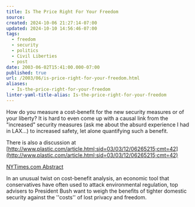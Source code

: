 ```yaml
---
title: Is The Price Right For Your Freedom
source: 
created: 2024-10-06 21:27:14-07:00
updated: 2024-10-10 14:56:46-07:00
tags:
  - freedom
  - security
  - politics
  - Civil Liberties
  - post
date: 2003-06-02T15:41:00.000-07:00
published: true
url: /2003/06/is-price-right-for-your-freedom.html
aliases:
  - Is-the-price-right-for-your-freedom
linter-yaml-title-alias: Is-the-price-right-for-your-freedom
---
```



How do you measure a cost-benefit for the new security measures or of your liberty? It is hard to even come up with a causal link from the "increased" security measures (ask me about the absurd experience I had in LAX...) to increased safety, let alone quantifying such a benefit.  
  
There is also a discussion at [http://www.plastic.com/article.html;sid=03/03/12/06265215;cmt=42](http://www.plastic.com/article.html;sid=03/03/12/06265215;cmt=42)  
  
[NYTimes.com Abstract](http://query.nytimes.com/gst/abstract.html?res=FB0E10F83C5A0C728DDDAA0894DB404482 "NYTimes.com Abstract")  
  
In an unusual twist on cost-benefit analysis, an economic tool that conservatives have often used to attack environmental regulation, top advisers to President Bush want to weigh the benefits of tighter domestic security against the ''costs'' of lost privacy and freedom.